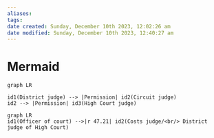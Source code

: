 ```yaml
---
aliases: 
tags: 
date created: Sunday, December 10th 2023, 12:02:26 am
date modified: Sunday, December 10th 2023, 12:40:27 am
---
```


# Mermaid

```mermaid
graph LR

id1(District judge) --> |Permission| id2(Circuit judge)
id2 --> |Permission| id3(High Court judge)
```

```mermaid
graph LR
id1(Officer of court) -->|r 47.21| id2(Costs judge/<br/> District judge of High Court)
```
